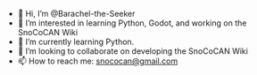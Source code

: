 - 👋 Hi, I’m @Barachel-the-Seeker
- 👀 I’m interested in learning Python, Godot, and working on the SnoCoCAN Wiki
- 🌱 I’m currently learning Python. 
- 💞️ I’m looking to collaborate on developing the SnoCoCAN Wiki
- 📫 How to reach me: snococan@gmail.com

